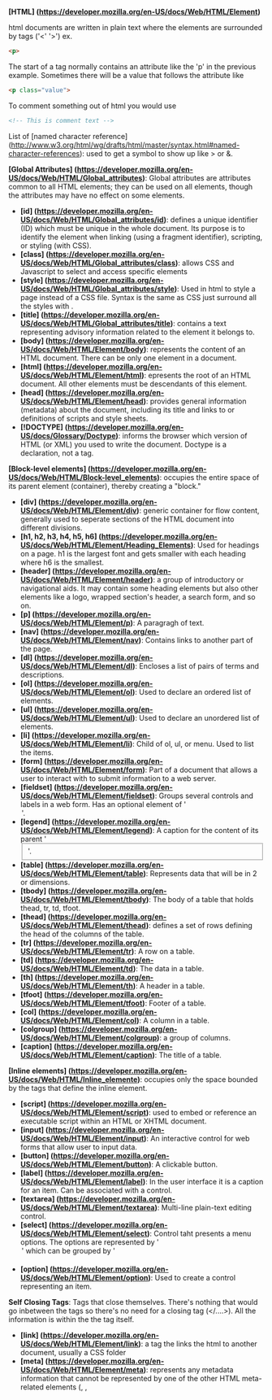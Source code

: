 **[HTML] (https://developer.mozilla.org/en-US/docs/Web/HTML/Element)**

html documents are written in plain text where the elements are surrounded by tags ('<' '>') ex. 
```html
<p>
```
The start of a tag normally contains an attribute like the 'p' in the previous example. Sometimes there will be a value that follows the attribute like 
```html
<p class="value">
```
To comment something out of html you would use 
```html
<!-- This is comment text -->
```


List of [named character reference] (http://www.w3.org/html/wg/drafts/html/master/syntax.html#named-character-references): used to get a symbol to show up like > or &.


**[Global Attributes] (https://developer.mozilla.org/en-US/docs/Web/HTML/Global_attributes)**: Global attributes are attributes common to all HTML elements; they can be used on all elements, though the attributes may have no effect on some elements.

* **[id] (https://developer.mozilla.org/en-US/docs/Web/HTML/Global_attributes/id)**: defines a unique identifier (ID) which must be unique in the whole document. Its purpose is to identify the element when linking (using a fragment identifier), scripting, or styling (with CSS).
* **[class] (https://developer.mozilla.org/en-US/docs/Web/HTML/Global_attributes/class)**: allows CSS and Javascript to select and access specific elements
* **[style] (https://developer.mozilla.org/en-US/docs/Web/HTML/Global_attributes/style)**: Used in html to style a page instead of a CSS file. Syntax is the same as CSS just surround all the styles with <style> </style>.
* **[title] (https://developer.mozilla.org/en-US/docs/Web/HTML/Global_attributes/title)**: contains a text representing advisory information related to the element it belongs to.
* **[body] (https://developer.mozilla.org/en-US/docs/Web/HTML/Element/body)**: represents the content of an HTML document. There can be only one <body> element in a document.
* **[html] (https://developer.mozilla.org/en-US/docs/Web/HTML/Element/html)**: epresents the root of an HTML document. All other elements must be descendants of this element.
* **[head] (https://developer.mozilla.org/en-US/docs/Web/HTML/Element/head)**: provides general information (metadata) about the document, including its title and links to or definitions of scripts and style sheets.
* **[!DOCTYPE] (https://developer.mozilla.org/en-US/docs/Glossary/Doctype)**: informs the browser which version of HTML (or XML) you used to write the document. Doctype is a declaration, not a tag.


**[Block-level elements] (https://developer.mozilla.org/en-US/docs/Web/HTML/Block-level_elements)**: occupies the entire space of its parent element (container), thereby creating a "block."

* **[div] (https://developer.mozilla.org/en-US/docs/Web/HTML/Element/div)**: generic container for flow content, generally used to seperate sections of the HTML document into different divisions.
* **[h1, h2, h3, h4, h5, h6] (https://developer.mozilla.org/en-US/docs/Web/HTML/Element/Heading_Elements)**: Used for headings on a page. h1 is the largest font and gets smaller with each heading where h6 is the smallest.
* **[header] (https://developer.mozilla.org/en-US/docs/Web/HTML/Element/header)**: a group of introductory or navigational aids. It may contain some heading elements but also other elements like a logo, wrapped section's header, a search form, and so on.
* **[p] (https://developer.mozilla.org/en-US/docs/Web/HTML/Element/p)**: A paragragh of text.
* **[nav] (https://developer.mozilla.org/en-US/docs/Web/HTML/Element/nav)**: Contains links to another part of the page.
* **[dl] (https://developer.mozilla.org/en-US/docs/Web/HTML/Element/dl)**: Encloses a list of pairs of terms and descriptions.
* **[ol] (https://developer.mozilla.org/en-US/docs/Web/HTML/Element/ol)**: Used to declare an ordered list of elements.
* **[ul] (https://developer.mozilla.org/en-US/docs/Web/HTML/Element/ul)**: Used to declare an unordered list of elements.
* **[li] (https://developer.mozilla.org/en-US/docs/Web/HTML/Element/li)**: Child of ol, ul, or menu. Used to list the items.
* **[form] (https://developer.mozilla.org/en-US/docs/Web/HTML/Element/form)**: Part of a document that allows a user to interact with to submit information to a web server.
* **[fieldset] (https://developer.mozilla.org/en-US/docs/Web/HTML/Element/fieldset)**: Groups several controls and labels in a web form. Has an optional element of '<legend>'. 
* **[legend] (https://developer.mozilla.org/en-US/docs/Web/HTML/Element/legend)**: A caption for the content of its parent '<fieldset>'.
* **[table] (https://developer.mozilla.org/en-US/docs/Web/HTML/Element/table)**: Represents data that will be in 2 or dimensions.
* **[tbody] (https://developer.mozilla.org/en-US/docs/Web/HTML/Element/tbody)**: The body of a table that holds thead, tr, td, tfoot.
* **[thead] (https://developer.mozilla.org/en-US/docs/Web/HTML/Element/thead)**: defines a set of rows defining the head of the columns of the table.
* **[tr] (https://developer.mozilla.org/en-US/docs/Web/HTML/Element/tr)**: A row on a table.
* **[td] (https://developer.mozilla.org/en-US/docs/Web/HTML/Element/td)**: The data in a table.
* **[th] (https://developer.mozilla.org/en-US/docs/Web/HTML/Element/th)**: A header in a table.
* **[tfoot] (https://developer.mozilla.org/en-US/docs/Web/HTML/Element/tfoot)**: Footer of a table.
* **[col] (https://developer.mozilla.org/en-US/docs/Web/HTML/Element/col)**: A column in a table.
* **[colgroup] (https://developer.mozilla.org/en-US/docs/Web/HTML/Element/colgroup)**: a group of columns.
* **[caption] (https://developer.mozilla.org/en-US/docs/Web/HTML/Element/caption)**: The title of a table.




**[Inline elements] (https://developer.mozilla.org/en-US/docs/Web/HTML/Inline_elemente)**: occupies only the space bounded by the tags that define the inline element.

* **[script] (https://developer.mozilla.org/en-US/docs/Web/HTML/Element/script)**: used to embed or reference an executable script within an HTML or XHTML document.
* **[input] (https://developer.mozilla.org/en-US/docs/Web/HTML/Element/input)**: An interactive control for web forms that allow user to input data.
* **[button] (https://developer.mozilla.org/en-US/docs/Web/HTML/Element/button)**: A clickable button.
* **[label] (https://developer.mozilla.org/en-US/docs/Web/HTML/Element/label)**: In the user interface it is a caption for an item. Can be associated with a control.
* **[textarea] (https://developer.mozilla.org/en-US/docs/Web/HTML/Element/textarea)**: Multi-line plain-text editing control.
* **[select] (https://developer.mozilla.org/en-US/docs/Web/HTML/Element/select)**: Control taht presents a menu options. The options are represented by '<option>' which can be grouped by '<optgroup>'.
* **[option] (https://developer.mozilla.org/en-US/docs/Web/HTML/Element/option)**: Used to create a control representing an item.


**Self Closing Tags**: Tags that close themselves. There's nothing that would go inbetween the tags so there's no need for a closing tag (</....>). All the information is within the the tag itself.

* **[link] (https://developer.mozilla.org/en-US/docs/Web/HTML/Element/link)**: a tag the links the html to another document, usually a CSS folder
* **[meta] (https://developer.mozilla.org/en-US/docs/Web/HTML/Element/meta)**: represents any metadata information that cannot be represented by one of the other HTML meta-related elements (<base>, <link>, <script>, <style> or <title>).
* **[img] (https://developer.mozilla.org/en-US/docs/Web/HTML/Element/Img)**: Tag that contains an image. This is a self closing tag
